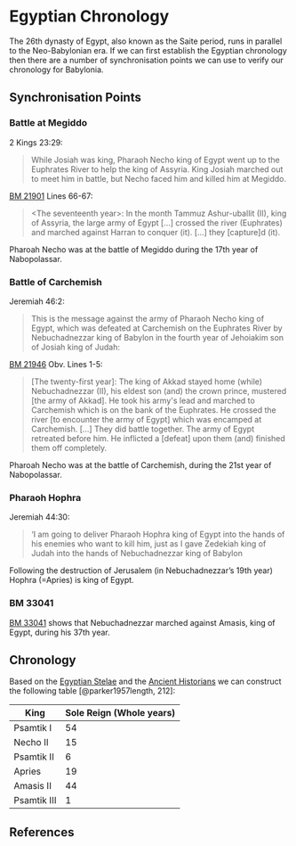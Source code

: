 # Egyptian Chronology

The 26th dynasty of Egypt, also known as the Saite period, runs in parallel to the Neo-Babylonian era. If we can first
establish the Egyptian chronology then there are a number of synchronisation points we can use to verify our chronology
for Babylonia.

## Synchronisation Points

### Battle at Megiddo

2 Kings 23:29:

> While Josiah was king, Pharaoh Necho king of Egypt went up to the Euphrates River to help the king of Assyria. King
> Josiah marched out to meet him in battle, but Necho faced him and killed him at Megiddo.

[BM 21901](../chronicles/bm21901.md) Lines 66-67:

> \<The seventeenth year\>: In the month Tammuz Ashur-uballit (II), king of Assyria, the large army of Egypt [...]
> crossed the river (Euphrates) and marched against Harran to conquer (it). [...] they [capture]d (it).

Pharoah Necho was at the battle of Megiddo during the 17th year of Nabopolassar.

### Battle of Carchemish

Jeremiah 46:2:

> This is the message against the army of Pharaoh Necho king of Egypt, which was defeated at Carchemish on the Euphrates
> River by Nebuchadnezzar king of Babylon in the fourth year of Jehoiakim son of Josiah king of Judah:

[BM 21946](../chronicles/bm21946.md) Obv. Lines 1-5:

> [The twenty-first year]: The king of Akkad stayed home (while) Nebuchadnezzar (II), his eldest son (and) the crown
> prince, mustered [the army of Akkad]. He took his army's lead and marched to Carchemish which is on the bank of the
> Euphrates. He crossed the river [to encounter the army of Egypt] which was encamped at Carchemish. [...] They did
> battle together. The army of Egypt retreated before him. He inflicted a [defeat] upon them (and) finished them off
> completely.

Pharoah Necho was at the battle of Carchemish, during the 21st year of Nabopolassar.

### Pharaoh Hophra

Jeremiah 44:30:

> ‘I am going to deliver Pharaoh Hophra king of Egypt into the hands of his enemies who want to kill him, just as I gave
> Zedekiah king of Judah into the hands of Nebuchadnezzar king of Babylon

Following the destruction of Jerusalem (in Nebuchadnezzar’s 19th year) Hophra (=Apries) is king of Egypt.

### BM 33041

[BM 33041](bm33041.md) shows that Nebuchadnezzar marched against Amasis, king of Egypt, during his 37th year.

## Chronology

Based on the [Egyptian Stelae](stelae.md) and the [Ancient Historians](historians.md) we can construct the following
table [@parker1957length, 212]:

| King        | Sole Reign (Whole years) |
| ----------- | ------------------------ |
| Psamtik I   | 54                       |
| Necho II    | 15                       |
| Psamtik II  | 6                        |
| Apries      | 19                       |
| Amasis II   | 44                       |
| Psamtik III | 1                        |

## References
